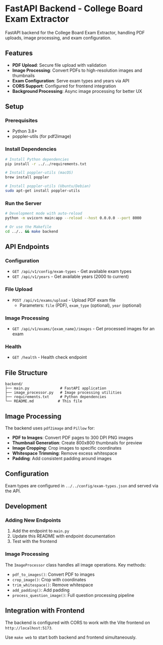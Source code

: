 # FastAPI Backend - College Board Exam Extractor

FastAPI backend for the College Board Exam Extractor, handling PDF uploads, image processing, and exam configuration.

## Features

- **PDF Upload**: Secure file upload with validation
- **Image Processing**: Convert PDFs to high-resolution images and thumbnails
- **Exam Configuration**: Serve exam types and years via API
- **CORS Support**: Configured for frontend integration
- **Background Processing**: Async image processing for better UX

## Setup

### Prerequisites

- Python 3.8+
- poppler-utils (for pdf2image)

### Install Dependencies

```bash
# Install Python dependencies
pip install -r ../../requirements.txt

# Install poppler-utils (macOS)
brew install poppler

# Install poppler-utils (Ubuntu/Debian)
sudo apt-get install poppler-utils
```

### Run the Server

```bash
# Development mode with auto-reload
python -m uvicorn main:app --reload --host 0.0.0.0 --port 8000

# Or use the Makefile
cd ../.. && make backend
```

## API Endpoints

### Configuration

- `GET /api/v1/config/exam-types` - Get available exam types
- `GET /api/v1/years` - Get available years (2000 to current)

### File Upload

- `POST /api/v1/exams/upload` - Upload PDF exam file
  - Parameters: `file` (PDF), `exam_type` (optional), `year` (optional)

### Image Processing

- `GET /api/v1/exams/{exam_name}/images` - Get processed images for an exam

### Health

- `GET /health` - Health check endpoint

## File Structure

```
backend/
├── main.py              # FastAPI application
├── image_processor.py   # Image processing utilities
├── requirements.txt     # Python dependencies
└── README.md           # This file
```

## Image Processing

The backend uses `pdf2image` and `Pillow` for:

- **PDF to Images**: Convert PDF pages to 300 DPI PNG images
- **Thumbnail Generation**: Create 800x800 thumbnails for preview
- **Image Cropping**: Crop images to specific coordinates
- **Whitespace Trimming**: Remove excess whitespace
- **Padding**: Add consistent padding around images

## Configuration

Exam types are configured in `../../config/exam-types.json` and served via the API.

## Development

### Adding New Endpoints

1. Add the endpoint to `main.py`
2. Update this README with endpoint documentation
3. Test with the frontend

### Image Processing

The `ImageProcessor` class handles all image operations. Key methods:

- `pdf_to_images()`: Convert PDF to images
- `crop_image()`: Crop with coordinates
- `trim_whitespace()`: Remove whitespace
- `add_padding()`: Add padding
- `process_question_image()`: Full question processing pipeline

## Integration with Frontend

The backend is configured with CORS to work with the Vite frontend on `http://localhost:5173`.

Use `make web` to start both backend and frontend simultaneously. 